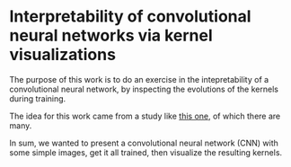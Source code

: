 # Interpretability of convolutional neural networks via kernel visualizations

The purpose of this work is to do an exercise in the intepretability of a convolutional neural network, by inspecting the evolutions of the kernels during training.

The idea for this work came from a study like [this one](https://towardsdatascience.com/convolution-neural-network-decryption-e323fd18c33), of which there are many.

In sum, we wanted to present a convolutional neural network (CNN) with some simple images, get it all trained, then visualize the resulting kernels.


 